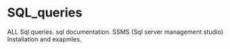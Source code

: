 # SQL_queries
 ALL Sql queries.
 sql documentation.
 SSMS (Sql server management studio) Installation and exapmles.
